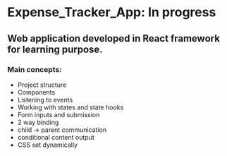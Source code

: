 # Expense_Tracker_App: In progress 
## Web application developed in React framework for learning purpose.
### Main concepts: 
* Project structure
* Components
* Listening to events 
* Working with states and state hooks
* Form inputs and submission
* 2 way binding
* child -> parent communication
* conditional content output
* CSS set dynamically
 
 
